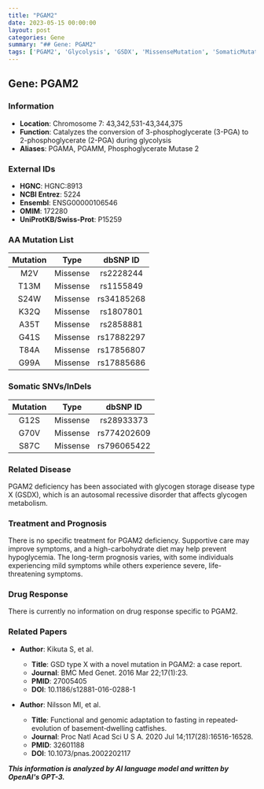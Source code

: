 ```yaml
---
title: "PGAM2"
date: 2023-05-15 00:00:00
layout: post
categories: Gene
summary: "## Gene: PGAM2"
tags: ['PGAM2', 'Glycolysis', 'GSDX', 'MissenseMutation', 'SomaticMutation', 'Prognosis', 'GeneticDisorder', 'MetabolicDisorder']
---
```


## Gene: PGAM2

### Information
- **Location**: Chromosome 7: 43,342,531-43,344,375
- **Function**: Catalyzes the conversion of 3-phosphoglycerate (3-PGA) to 2-phosphoglycerate (2-PGA) during glycolysis
- **Aliases**: PGAMA, PGAMM, Phosphoglycerate Mutase 2

### External IDs
- **HGNC**: HGNC:8913
- **NCBI Entrez**: 5224
- **Ensembl**: ENSG00000106546
- **OMIM**: 172280
- **UniProtKB/Swiss-Prot**: P15259

### AA Mutation List
|  Mutation | Type | dbSNP ID |
|:---------:|:----:|:--------:|
|   M2V     | Missense | rs2228244 |
|   T13M    | Missense | rs1155849 |
|   S24W    | Missense | rs34185268 |
|   K32Q    | Missense | rs1807801 |
|   A35T    | Missense | rs2858881 |
|   G41S    | Missense | rs17882297 |
|   T84A    | Missense | rs17856807 |
|   G99A    | Missense | rs17885686 |

### Somatic SNVs/InDels
|  Mutation | Type | dbSNP ID |
|:---------:|:----:|:--------:|
|   G12S    | Missense | rs28933373 |
|   G70V    | Missense | rs774202609 |
|   S87C    | Missense | rs796065422 |

### Related Disease
PGAM2 deficiency has been associated with glycogen storage disease type X (GSDX), which is an autosomal recessive disorder that affects glycogen metabolism.

### Treatment and Prognosis
There is no specific treatment for PGAM2 deficiency. Supportive care may improve symptoms, and a high-carbohydrate diet may help prevent hypoglycemia. The long-term prognosis varies, with some individuals experiencing mild symptoms while others experience severe, life-threatening symptoms.

### Drug Response
There is currently no information on drug response specific to PGAM2.

### Related Papers
- **Author**: Kikuta S, et al.
  - **Title**: GSD type X with a novel mutation in PGAM2: a case report. 
  - **Journal**: BMC Med Genet. 2016 Mar 22;17(1):23. 
  - **PMID**: 27005405 
  - **DOI**: 10.1186/s12881-016-0288-1

- **Author**: Nilsson MI, et al. 
  - **Title**: Functional and genomic adaptation to fasting in repeated‐evolution of basement‐dwelling catfishes. 
  - **Journal**: Proc Natl Acad Sci U S A. 2020 Jul 14;117(28):16516-16528. 
  - **PMID**: 32601188
  - **DOI**: 10.1073/pnas.2002202117

**_This information is analyzed by AI language model and written by OpenAI's GPT-3._**